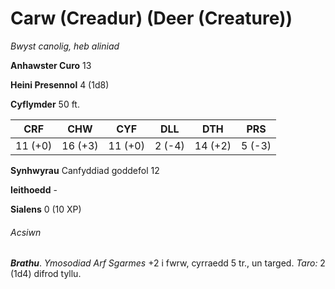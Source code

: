 # Carw (Creadur) (Deer (Creature))

*Bwyst canolig, heb aliniad*

**Anhawster Curo** 13

**Heini Presennol** 4 (1d8)

**Cyflymder** 50 ft.

| CRF     | CHW     | CYF     | DLL    | DTH     | PRS    |
|---------|---------|---------|--------|---------|--------|
| 11 (+0) | 16 (+3) | 11 (+0) | 2 (-4) | 14 (+2) | 5 (-3) |

**Synhwyrau** Canfyddiad goddefol 12

**Ieithoedd** -

**Sialens** 0 (10 XP)

###### Acsiwn

***Brathu***. *Ymosodiad Arf Sgarmes* +2 i fwrw, cyrraedd 5 tr., un targed. *Taro:* 2 (1d4) difrod tyllu.